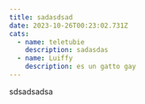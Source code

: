 ```yaml
---
title: sadasdsad
date: 2023-10-26T00:23:02.731Z
cats:
  - name: teletubie
    description: sadasdas
  - name: Luiffy
    description: es un gatto gay
---
```

sdsadsadsa